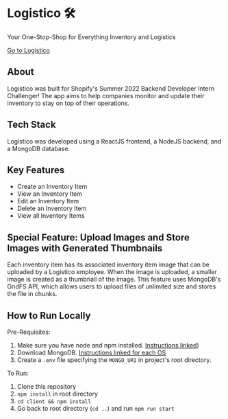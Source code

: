 # Logistico 🛠️ 
Your One-Stop-Shop for Everything Inventory and Logistics

[Go to Logistico](https://logistico-app.herokuapp.com/)

## About
Logistico was built for Shopify's Summer 2022 Backend Developer Intern Challenger! The app aims to help companies monitor and update their inventory to stay on top of their operations.

## Tech Stack
Logistico was developed using a ReactJS frontend, a NodeJS backend, and a MongoDB database. 

## Key Features
* Create an Inventory Item
* View an Inventory Item
* Edit an Inventory Item
* Delete an Inventory Item
* View all Inventory Items

## Special Feature: Upload Images and Store Images with Generated Thumbnails
Each inventory item has its associated inventory item image that can be uploaded by a Logistico employee. When the image is uploaded, a smaller image is created as a thumbnail of the image. This feature uses MongoDB's GridFS API, which allows users to upload files of unlimited size and stores the file in chunks.

## How to Run Locally

Pre-Requisites:
1. Make sure you have node and npm installed.  [Instructions linked](https://docs.npmjs.com/downloading-and-installing-node-js-and-npm))
2. Download MongoDB. [Instructions linked for each OS](https://docs.mongodb.com/manual/administration/install-community/)
3. Create a ```.env``` file specifying the ```MONGO_URI``` in project's root directory. 

To Run:
1. Clone this repository
2. ```npm install``` in root directory 
3. ```cd client && npm install```
4. Go back to root directory (```cd ..```) and run ```npm run start```
